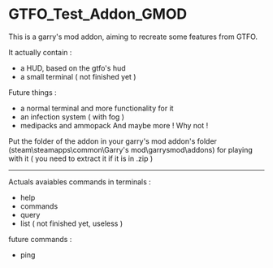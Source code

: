 # GTFO_Test_Addon_GMOD

This is a garry's mod addon, aiming to recreate some features from GTFO.

It actually contain :
- a HUD, based on the gtfo's hud
- a small terminal ( not finished yet )

Future things :
- a normal terminal and more functionality for it 
- an infection system ( with fog )
- medipacks and ammopack
And maybe more ! Why not !

Put the folder of the addon in your garry's mod addon's folder (steam\steamapps\common\Garry's mod\garrysmod\addons) for playing with it ( you need to extract it if it is in .zip ) 

----------------------------------------------------------------------

Actuals avaiables commands in terminals : 
- help
- commands 
- query
- list ( not finished yet, useless )

future commands :
- ping
